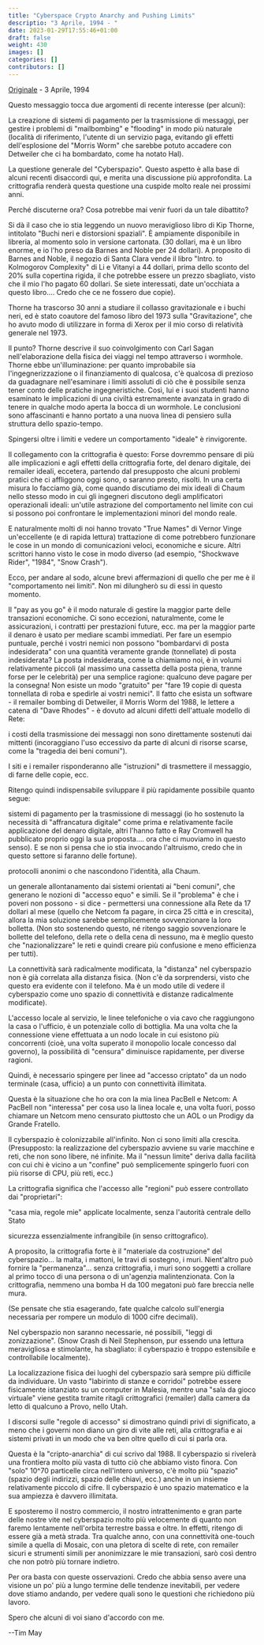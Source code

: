 ```yaml
---
title: "Cyberspace Crypto Anarchy and Pushing Limits"
descriptio: "3 Aprile, 1994 - "
date: 2023-01-29T17:55:46+01:00
draft: false
weight: 430
images: []
categories: []
contributors: []
---
```


[Originale](https://groups.csail.mit.edu/mac/classes/6.805/articles/crypto/cypherpunks/may-pushing-limits.txt) - 3 Aprile, 1994

Questo messaggio tocca due argomenti di recente interesse (per alcuni):

La creazione di sistemi di pagamento per la trasmissione di messaggi, per gestire i problemi di "mailbombing" e "flooding" in modo più naturale (località di riferimento, l'utente di un servizio paga, evitando gli effetti dell'esplosione del "Morris Worm" che sarebbe potuto accadere con Detweiler che ci ha bombardato, come ha notato Hal).

La questione generale del "Cyberspazio". Questo aspetto è alla base di alcuni recenti disaccordi qui, e merita una discussione più approfondita. La crittografia renderà questa questione una cuspide molto reale nei prossimi anni.

Perché discuterne ora? Cosa potrebbe mai venir fuori da un tale dibattito?

Si dà il caso che io stia leggendo un nuovo meraviglioso libro di Kip Thorne, intitolato "Buchi neri e distorsioni spaziali". È ampiamente disponibile in libreria, al momento solo in versione cartonata. (30 dollari, ma è un libro enorme, e io l'ho preso da Barnes and Noble per 24 dollari). A proposito di Barnes and Noble, il negozio di Santa Clara vende il libro "Intro. to Kolmogorov Complexity" di Li e Vitanyi a 44 dollari, prima dello sconto del 20% sulla copertina rigida, il che potrebbe essere un prezzo sbagliato, visto che il mio l'ho pagato 60 dollari. Se siete interessati, date un'occhiata a questo libro.... Credo che ce ne fossero due copie).

Thorne ha trascorso 30 anni a studiare il collasso gravitazionale e i buchi neri, ed è stato coautore del famoso libro del 1973 sulla "Gravitazione", che ho avuto modo di utilizzare in forma di Xerox per il mio corso di relatività generale nel 1973.

Il punto? Thorne descrive il suo coinvolgimento con Carl Sagan nell'elaborazione della fisica dei viaggi nel tempo attraverso i wormhole. Thorne ebbe un'illuminazione: per quanto improbabile sia l'ingegnerizzazione o il finanziamento di qualcosa, c'è qualcosa di prezioso da guadagnare nell'esaminare i limiti assoluti di ciò che è possibile senza tener conto delle pratiche ingegneristiche. Così, lui e i suoi studenti hanno esaminato le implicazioni di una civiltà estremamente avanzata in grado di tenere in qualche modo aperta la bocca di un wormhole. Le conclusioni sono affascinanti e hanno portato a una nuova linea di pensiero sulla struttura dello spazio-tempo.

Spingersi oltre i limiti e vedere un comportamento "ideale" è rinvigorente.

Il collegamento con la crittografia è questo: Forse dovremmo pensare di più alle implicazioni e agli effetti della crittografia forte, del denaro digitale, dei remailer ideali, eccetera, partendo dal presupposto che alcuni problemi pratici che ci affliggono oggi sono, o saranno presto, risolti. In una certa misura lo facciamo già, come quando discutiamo dei mix ideali di Chaum nello stesso modo in cui gli ingegneri discutono degli amplificatori operazionali ideali: un'utile astrazione del comportamento nel limite con cui si possono poi confrontare le implementazioni minori del mondo reale.

E naturalmente molti di noi hanno trovato "True Names" di Vernor Vinge un'eccellente (e di rapida lettura) trattazione di come potrebbero funzionare le cose in un mondo di comunicazioni veloci, economiche e sicure. Altri scrittori hanno visto le cose in modo diverso (ad esempio, "Shockwave Rider", "1984", "Snow Crash").

Ecco, per andare al sodo, alcune brevi affermazioni di quello che per me è il "comportamento nei limiti". Non mi dilungherò su di essi in questo momento.

Il "pay as you go" è il modo naturale di gestire la maggior parte delle transazioni economiche. Ci sono eccezioni, naturalmente, come le assicurazioni, i contratti per prestazioni future, ecc. ma per la maggior parte il denaro è usato per mediare scambi immediati. Per fare un esempio puntuale, perché i vostri nemici non possono "bombardarvi di posta indesiderata" con una quantità veramente grande (tonnellate) di posta indesiderata? La posta indesiderata, come la chiamiamo noi, è in volumi relativamente piccoli (al massimo una cassetta della posta piena, tranne forse per le celebrità) per una semplice ragione: qualcuno deve pagare per la consegna! Non esiste un modo "gratuito" per "fare 19 copie di questa tonnellata di roba e spedirle ai vostri nemici". Il fatto che esista un software - il remailer bombing di Detweiler, il Morris Worm del 1988, le lettere a catena di "Dave Rhodes" - è dovuto ad alcuni difetti dell'attuale modello di Rete:

i costi della trasmissione dei messaggi non sono direttamente sostenuti dai mittenti (incoraggiano l'uso eccessivo da parte di alcuni di risorse scarse, come la "tragedia dei beni comuni").

I siti e i remailer risponderanno alle "istruzioni" di trasmettere il messaggio, di farne delle copie, ecc.

Ritengo quindi indispensabile sviluppare il più rapidamente possibile quanto segue:

sistemi di pagamento per la trasmissione di messaggi (io ho sostenuto la necessità di "affrancatura digitale" come prima e relativamente facile applicazione del denaro digitale, altri l'hanno fatto e Ray Cromwell ha pubblicato proprio oggi la sua proposta.... ora che ci muoviamo in questo senso). E se non si pensa che io stia invocando l'altruismo, credo che in questo settore si faranno delle fortune).

protocolli anonimi o che nascondono l'identità, alla Chaum.

un generale allontanamento dai sistemi orientati ai "beni comuni", che generano le nozioni di "accesso equo" e simili. Se il "problema" è che i poveri non possono - si dice - permettersi una connessione alla Rete da 17 dollari al mese (quello che Netcom fa pagare, in circa 25 città e in crescita), allora la mia soluzione sarebbe semplicemente sovvenzionare la loro bolletta. (Non sto sostenendo questo, né ritengo saggio sovvenzionare le bollette del telefono, della rete o della cena di nessuno, ma è meglio questo che "nazionalizzare" le reti e quindi creare più confusione e meno efficienza per tutti).

La connettività sarà radicalmente modificata, la "distanza" nel cyberspazio non è già correlata alla distanza fisica. (Non c'è da sorprendersi, visto che questo era evidente con il telefono. Ma è un modo utile di vedere il cyberspazio come uno spazio di connettività e distanze radicalmente modificate).

L'accesso locale al servizio, le linee telefoniche o via cavo che raggiungono la casa o l'ufficio, è un potenziale collo di bottiglia. Ma una volta che la connessione viene effettuata a un nodo locale in cui esistono più concorrenti (cioè, una volta superato il monopolio locale concesso dal governo), la possibilità di "censura" diminuisce rapidamente, per diverse ragioni.

Quindi, è necessario spingere per linee ad "accesso criptato" da un nodo terminale (casa, ufficio) a un punto con connettività illimitata.

Questa è la situazione che ho ora con la mia linea PacBell e Netcom: A PacBell non "interessa" per cosa uso la linea locale e, una volta fuori, posso chiamare un Netcom meno censurato piuttosto che un AOL o un Prodigy da Grande Fratello.

Il cyberspazio è colonizzabile all'infinito. Non ci sono limiti alla crescita. (Presupposto: la realizzazione del cyberspazio avviene su varie macchine e reti, che non sono libere, né infinite. Ma il "nessun limite" deriva dalla facilità con cui chi è vicino a un "confine" può semplicemente spingerlo fuori con più risorse di CPU, più reti, ecc.)

La crittografia significa che l'accesso alle "regioni" può essere controllato dai "proprietari":

"casa mia, regole mie" applicate localmente, senza l'autorità centrale dello Stato

sicurezza essenzialmente infrangibile (in senso crittografico).

A proposito, la crittografia forte è il "materiale da costruzione" del cyberspazio... la malta, i mattoni, le travi di sostegno, i muri. Nient'altro può fornire la "permanenza"... senza crittografia, i muri sono soggetti a crollare al primo tocco di una persona o di un'agenzia malintenzionata. Con la crittografia, nemmeno una bomba H da 100 megatoni può fare breccia nelle mura.

(Se pensate che stia esagerando, fate qualche calcolo sull'energia necessaria per rompere un modulo di 1000 cifre decimali).

Nel cyberspazio non saranno necessarie, né possibili, "leggi di zonizzazione". (Snow Crash di Neil Stephenson, pur essendo una lettura meravigliosa e stimolante, ha sbagliato: il cyberspazio è troppo estensibile e controllabile localmente).

La localizzazione fisica dei luoghi del cyberspazio sarà sempre più difficile da individuare. Un vasto "labirinto di stanze e corridoi" potrebbe essere fisicamente istanziato su un computer in Malesia, mentre una "sala da gioco virtuale" viene gestita tramite ritagli crittografici (remailer) dalla camera da letto di qualcuno a Provo, nello Utah.

I discorsi sulle "regole di accesso" si dimostrano quindi privi di significato, a meno che i governi non diano un giro di vite alle reti, alla crittografia e ai sistemi privati in un modo che va ben oltre quello di cui si parla ora.

Questa è la "cripto-anarchia" di cui scrivo dal 1988. Il cyberspazio si rivelerà una frontiera molto più vasta di tutto ciò che abbiamo visto finora. Con "solo" 10^70 particelle circa nell'intero universo, c'è molto più "spazio" (spazio degli indirizzi, spazio delle chiavi, ecc.) anche in un insieme relativamente piccolo di cifre. Il cyberspazio è uno spazio matematico e la sua ampiezza è davvero illimitata.

E sposteremo il nostro commercio, il nostro intrattenimento e gran parte delle nostre vite nel cyberspazio molto più velocemente di quanto non faremo lentamente nell'orbita terrestre bassa e oltre. In effetti, ritengo di essere già a metà strada. Tra qualche anno, con una connettività one-touch simile a quella di Mosaic, con una pletora di scelte di rete, con remailer sicuri e strumenti simili per anonimizzare le mie transazioni, sarò così dentro che non potrò più tornare indietro.

Per ora basta con queste osservazioni. Credo che abbia senso avere una visione un po' più a lungo termine delle tendenze inevitabili, per vedere dove stiamo andando, per vedere quali sono le questioni che richiedono più lavoro.

Spero che alcuni di voi siano d'accordo con me.

--Tim May